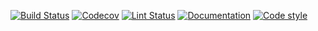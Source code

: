 [![Build Status](https://github.com/allen-cell-animated/abm-shape-collection/workflows/build/badge.svg)](https://github.com/allen-cell-animated/abm-shape-collection/actions?query=workflow%3Abuild)
[![Codecov](https://img.shields.io/codecov/c/gh/allen-cell-animated/abm-shape-collection?token=FMO7XIX5KH)](https://codecov.io/gh/allen-cell-animated/abm-shape-collection)
[![Lint Status](https://github.com/allen-cell-animated/abm-shape-collection/workflows/lint/badge.svg)](https://github.com/allen-cell-animated/abm-shape-collection/actions?query=workflow%3Alint)
[![Documentation](https://github.com/allen-cell-animated/abm-shape-collection/workflows/documentation/badge.svg)](https://allen-cell-animated.github.io/abm-shape-collection/)
[![Code style](https://img.shields.io/badge/code%20style-black-000000.svg)](https://github.com/psf/black)
